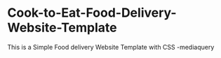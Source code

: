 # Cook-to-Eat-Food-Delivery-Website-Template
This is a Simple Food delivery Website Template with CSS -mediaquery
